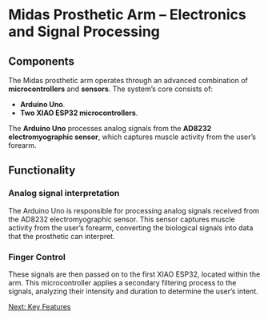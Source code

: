 # Midas Prosthetic Arm – Electronics and Signal Processing

## Components
The Midas prosthetic arm operates through an advanced combination of **microcontrollers** and **sensors**. The system’s core consists of:

- **Arduino Uno**.
- **Two XIAO ESP32 microcontrollers**.

The **Arduino Uno** processes analog signals from the **AD8232 electromyographic sensor**, which captures muscle activity from the user’s forearm.

## Functionality

### Analog signal interpretation
The Arduino Uno is responsible for processing analog signals received from the AD8232 electromyographic sensor. This sensor captures muscle activity from the user’s forearm, converting the biological signals into data that the prosthetic can interpret.

### Finger Control
These signals are then passed on to the first XIAO ESP32, located within the arm. This microcontroller applies a secondary filtering process to the signals, analyzing their intensity and duration to determine the user’s intent.


[Next: Key Features](./midas-features.md)
